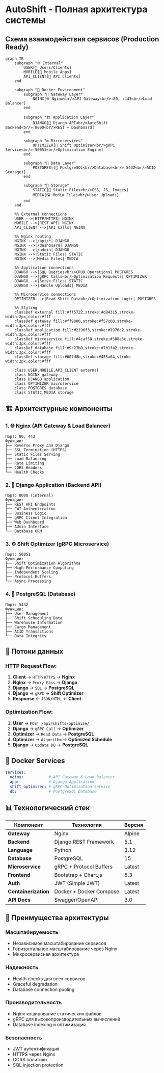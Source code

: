 # AutoShift - Полная архитектура системы

## Схема взаимодействия сервисов (Production Ready)

```mermaid
graph TB
    subgraph "🌐 External"
        USER[👤 Users/Clients]
        MOBILE[📱 Mobile Apps]
        API_CLIENT[🔧 API Clients]
    end
    
    subgraph "🐳 Docker Environment"
        subgraph "🚪 Gateway Layer"
            NGINX[🌐 Nginx<br/>API Gateway<br/>:80, :443<br/>Load Balancer]
        end
        
        subgraph "🏗️ Application Layer"
            DJANGO[🐍 Django API<br/>AutoShift Backend<br/>:8000<br/>REST + Dashboard]
        end
        
        subgraph "⚙️ Microservices"
            OPTIMIZER[🔧 Shift Optimizer<br/>gRPC Service<br/>:50051<br/>Optimization Engine]
        end
        
        subgraph "💾 Data Layer"
            POSTGRES[(🐘 PostgreSQL<br/>Database<br/>:5432<br/>ACID Storage)]
        end
        
        subgraph "📁 Storage"
            STATIC[📄 Static Files<br/>CSS, JS, Images]
            MEDIA[🖼️ Media Files<br/>User Uploads]
        end
    end
    
    %% External connections
    USER -->|HTTP/HTTPS| NGINX
    MOBILE -->|REST API| NGINX
    API_CLIENT -->|API Calls| NGINX
    
    %% Nginx routing
    NGINX -->|/api/*| DJANGO
    NGINX -->|/dashboard| DJANGO
    NGINX -->|/admin| DJANGO
    NGINX -->|Static Files| STATIC
    NGINX -->|Media Files| MEDIA
    
    %% Application connections
    DJANGO -->|SQL Queries<br/>CRUD Operations| POSTGRES
    DJANGO -->|gRPC Calls<br/>Optimization Requests| OPTIMIZER
    DJANGO -->|Serve Files| STATIC
    DJANGO -->|Handle Uploads| MEDIA
    
    %% Microservice connections
    OPTIMIZER -->|Read Shift Data<br/>Optimization Logic| POSTGRES
    
    %% Styling
    classDef external fill:#ff5722,stroke:#d84315,stroke-width:2px,color:#fff
    classDef gateway fill:#ff9800,stroke:#f57c00,stroke-width:3px,color:#fff
    classDef application fill:#2196f3,stroke:#1976d2,stroke-width:3px,color:#fff
    classDef microservice fill:#4caf50,stroke:#388e3c,stroke-width:3px,color:#fff
    classDef database fill:#9c27b0,stroke:#7b1fa2,stroke-width:3px,color:#fff
    classDef storage fill:#607d8b,stroke:#455a64,stroke-width:2px,color:#fff
    
    class USER,MOBILE,API_CLIENT external
    class NGINX gateway
    class DJANGO application
    class OPTIMIZER microservice
    class POSTGRES database
    class STATIC,MEDIA storage
```

## 🏗️ Архитектурные компоненты

### 1. **🌐 Nginx (API Gateway & Load Balancer)**
```
Порт: 80, 443
Функции:
├── Reverse Proxy для Django
├── SSL Termination (HTTPS)
├── Static Files Serving
├── Load Balancing
├── Rate Limiting
├── CORS Headers
└── Health Checks
```

### 2. **🐍 Django Application (Backend API)**
```
Порт: 8000 (internal)
Функции:
├── REST API Endpoints
├── JWT Authentication
├── Business Logic
├── gRPC Client Integration
├── Web Dashboard
├── Admin Interface
└── Database ORM
```

### 3. **⚙️ Shift Optimizer (gRPC Microservice)**
```
Порт: 50051
Функции:
├── Shift Optimization Algorithms
├── High-Performance Computing
├── Independent Scaling
├── Protocol Buffers
└── Async Processing
```

### 4. **🐘 PostgreSQL (Database)**
```
Порт: 5432
Функции:
├── User Management
├── Shift Scheduling Data
├── Warehouse Information
├── Cargo Management
├── ACID Transactions
└── Data Integrity
```

## 🔄 Потоки данных

### **HTTP Request Flow:**
1. **Client** → `HTTP/HTTPS` → **Nginx**
2. **Nginx** → `Proxy Pass` → **Django**
3. **Django** → `SQL` → **PostgreSQL**
4. **Django** → `gRPC` → **Shift Optimizer**
5. **Response** ← `JSON/HTML` ← **Client**

### **Optimization Flow:**
1. **User** → `POST /api/shifts/optimize/`
2. **Django** → `gRPC Call` → **Optimizer**
3. **Optimizer** → `Read Data` → **PostgreSQL**
4. **Optimizer** → `Algorithm` → **Optimized Schedule**
5. **Django** → `Update DB` → **PostgreSQL**

## 🐳 Docker Services

```yaml
services:
  nginx:           # API Gateway & Load Balancer
  app:             # Django Application
  shift_optimizer: # gRPC Optimization Service  
  db:              # PostgreSQL Database
```

## 📊 Технологический стек

| Компонент | Технология | Версия |
|-----------|------------|--------|
| **Gateway** | Nginx | Alpine |
| **Backend** | Django REST Framework | 5.1 |
| **Language** | Python | 3.12 |
| **Database** | PostgreSQL | 15 |
| **Microservice** | gRPC + Protocol Buffers | Latest |
| **Frontend** | Bootstrap + Chart.js | 5.3 |
| **Auth** | JWT (Simple JWT) | Latest |
| **Containerization** | Docker + Docker Compose | Latest |
| **API Docs** | Swagger/OpenAPI | 3.0 |

## 🚀 Преимущества архитектуры

### **Масштабируемость**
- Независимое масштабирование сервисов
- Горизонтальное масштабирование через Nginx
- Микросервисная архитектура

### **Надежность**
- Health checks для всех сервисов
- Graceful degradation
- Database connection pooling

### **Производительность**
- Nginx кэширование статических файлов
- gRPC для высокопроизводительных вычислений
- Database indexing и оптимизация

### **Безопасность**
- JWT аутентификация
- HTTPS через Nginx
- CORS политики
- SQL injection protection 